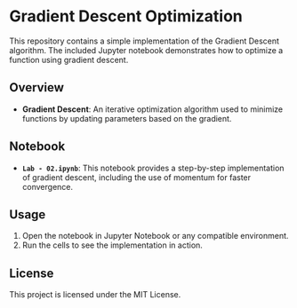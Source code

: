 # Gradient Descent Optimization

This repository contains a simple implementation of the Gradient Descent algorithm. The included Jupyter notebook demonstrates how to optimize a function using gradient descent.

## Overview

- **Gradient Descent**: An iterative optimization algorithm used to minimize functions by updating parameters based on the gradient.

## Notebook

- **`Lab - 02.ipynb`**: This notebook provides a step-by-step implementation of gradient descent, including the use of momentum for faster convergence.

## Usage

1. Open the notebook in Jupyter Notebook or any compatible environment.
2. Run the cells to see the implementation in action.

## License

This project is licensed under the MIT License.

